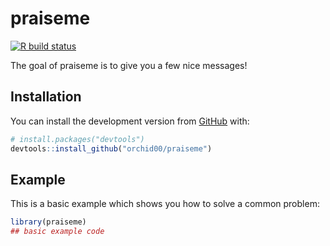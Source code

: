 
<!-- README.md is generated from README.Rmd. Please edit that file -->

# praiseme

<!-- badges: start -->

[![R build
status](https://github.com/orchid00/praiseme/workflows/R-CMD-check/badge.svg)](https://github.com/orchid00/praiseme)
<!-- badges: end -->

The goal of praiseme is to give you a few nice messages\!

## Installation

You can install the development version from
[GitHub](https://github.com/) with:

``` r
# install.packages("devtools")
devtools::install_github("orchid00/praiseme")
```

## Example

This is a basic example which shows you how to solve a common problem:

``` r
library(praiseme)
## basic example code
```
